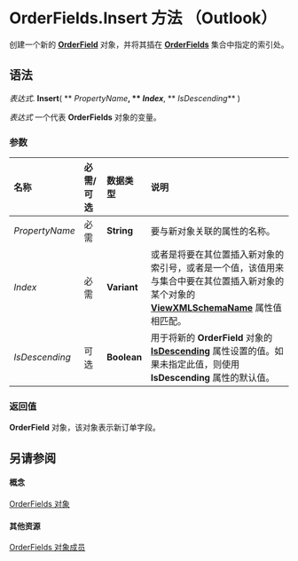 
# OrderFields.Insert 方法 （Outlook）

创建一个新的  **[OrderField](4ae32270-bde9-3178-bca3-f8d145779d3d.md)** 对象，并将其插在 **[OrderFields](e115fb80-352d-fd2e-c1c3-d266776fe122.md)** 集合中指定的索引处。


## 语法

 _表达式_. **Insert**( ** _PropertyName_**, ** _Index_**, ** _IsDescending_** )

 _表达式_ 一个代表 **OrderFields** 对象的变量。


### 参数



|**名称**|**必需/可选**|**数据类型**|**说明**|
|:-----|:-----|:-----|:-----|
| _PropertyName_|必需|**String**|要与新对象关联的属性的名称。|
| _Index_|必需|**Variant**|或者是将要在其位置插入新对象的索引号，或者是一个值，该值用来与集合中要在其位置插入新对象的某个对象的  **[ViewXMLSchemaName](a88c22ff-3d30-a4f2-87f6-6c32c1c2acb7.md)** 属性值相匹配。|
| _IsDescending_|可选|**Boolean**|用于将新的 **OrderField** 对象的 **[IsDescending](941f7144-748a-7b57-35f1-3e29077b926d.md)** 属性设置的值。如果未指定此值，则使用 **IsDescending** 属性的默认值。|

### 返回值

 **OrderField** 对象，该对象表示新订单字段。


## 另请参阅


#### 概念


[OrderFields 对象](e115fb80-352d-fd2e-c1c3-d266776fe122.md)
#### 其他资源


[OrderFields 对象成员](c6783e6a-ba75-3768-37f7-274ed6df0a49.md)